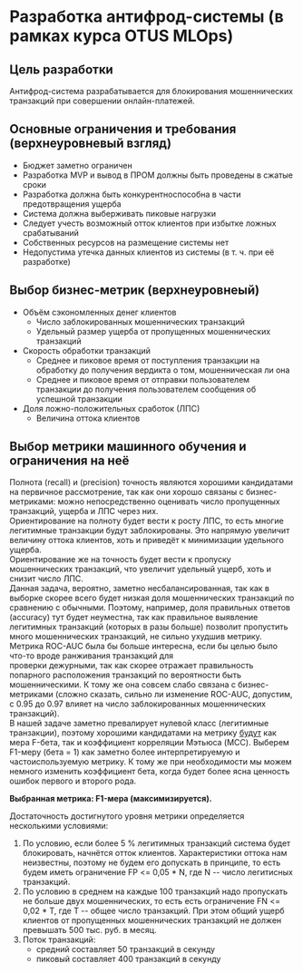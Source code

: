 # Разработка антифрод-системы (в рамках курса OTUS MLOps)

## Цель разработки

Антифрод-система разрабатывается для блокирования мошеннических транзакций 
при совершении онлайн-платежей.

## Основные ограничения и требования (верхнеуровневый взгляд)
- Бюджет заметно ограничен
- Разработка MVP и вывод в ПРОМ должны быть проведены в сжатые сроки
- Разработка должна быть конкурентноспособна в части предотвращения ущерба
- Система должна выберживать пиковые нагрузки
- Следует учесть возможный отток клиентов при избытке ложных срабатываний
- Собственных ресурсов на размещение системы нет
- Недопустима утечка данных клиентов из системы (в т. ч. при её разработке)

## Выбор бизнес-метрик (верхнеуровнеый)
- Объём сэкономленных денег клиентов
  - Число заблокированных мошеннических транзакций
  - Удельный размер ущерба от пропущенных мошеннических транзакций 
- Скорость обработки транзакций
  - Среднее и пиковое время от поступления транзакции на обработку до получения вердикта о том, мошенническая ли она
  - Среднее и пиковое время от отправки пользователем транзакции до получения пользователем сообщения об успешной транзакции
- Доля ложно-положительных сработок (ЛПС)
  - Величина оттока клиентов

## Выбор метрики машинного обучения и ограничения на неё
Полнота (recall) и (precision) точность являются хорошими кандидатами на первичное рассмотрение,
так как они хорошо связаны с бизнес-метриками: можно непосредственно оценивать число пропущенных транзакций,
ущерба и ЛПС через них.  
Ориентирование на полноту будет вести к росту ЛПС, то есть многие легитимные транзакции будут заблокированы.
Это напрямую увеличит величину оттока клиентов, хоть и приведёт к минимизации удельного ущерба.  
Ориентирование же на точность будет вести к пропуску мошеннических транзакций, что увеличит удельный
ущерб, хоть и снизит число ЛПС.  
Данная задача, вероятно, заметно несбалансированная, так как в выборке скорее всего будет низкая доля 
мошеннических транзакций по сравнению с обычными. Поэтому, например, доля правильных ответов (accuracy)
тут будет неуместна, так как правильное выявление легитимных транзакций (которых в разы больше)
позволит пропустить много мошеннических транзакций, не сильно ухудшив метрику.  
Метрика ROC-AUC была бы больше интересна, если бы целью было что-то вроде ранживания транзакций для  
проверки дежурными, так как скорее отражает правильность попарного расположения транзакций по вероятности 
быть мошенническими. К тому же она совсем слабо связана с бизнес-метриками (сложно сказать, сильно
ли изменение ROC-AUC, допустим, с 0.95 до 0.97 влияет на число заблокированных мошеннических транзакций).  
В нашей задаче заметно превалирует нулевой класс (легитимные транзакции), поэтому хорошими кандидатами
на метрику [будут](https://www.researchgate.net/publication/338351315_The_advantages_of_the_Matthews_correlation_coefficient_MCC_over_F1_score_and_accuracy_in_binary_classification_evaluation)
как мера F-бета, так и коэффициент корреляции Мэтьюса (MCC). Выберем F1-меру (бета = 1) как заметно более
интерпретируемую и частоиспользуемую метрику. К тому же при необходимости мы можем немного изменить
коэффициент бета, когда будет более ясна ценность ошибок первого и второго рода.

**Выбранная метрика: F1-мера (максимизируется).**

Достаточность достигнутого уровня метрики определяется несколькими условиями:
1. По условию, если более 5 % легитимных транзакций система будет блокировать, начнётся отток клиентов.
Характеристики оттока нам неизвестны, поэтому не будем его допускать в принципе, то есть будем иметь
ограничение FP <= 0,05 * N, где N -- число легитисных транзакций.  
2. По условию в среднем на каждые 100 транзакций надо пропускать не больше двух мошеннических,
то есть есть ограничение FN <= 0,02 * T, где T -- общее число транзакций. При этом общий ущерб клиентов
от пропущенных мошеннических транзакций не должен превышать 500 тыс. руб. в месяц. 
3. Поток транзакций:
   - средний составляет 50 транзакций в секунду
   - пиковый составляет 400 транзакций в секунду
